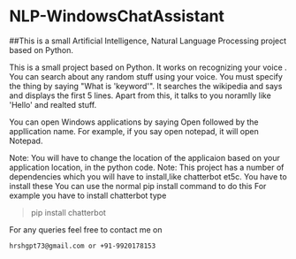 # NLP-WindowsChatAssistant
##This is a small Artificial Intelligence, Natural Language Processing project based on Python.

This is a small project based on Python. It works on recognizing your voice . You can search about any random stuff using 
your voice. You must specify the thing by saying "What is 'keyword'". It searches the wikipedia and says and displays the 
first 5 lines. Apart from this, it talks to you noramlly like 'Hello' and realted stuff.

You can open Windows applications by saying Open followed by the appllication name. For example, if you say open notepad, 
it will open Notepad. 

Note: You will have to change the location of the applicaion based on your application location, in the python code.
Note: This project has a number of dependencies which you will have to install,like chatterbot et5c. You have to install these
You can use the normal pip install command to do this
For example you have to install chatterbot type 
> pip install chatterbot

For any queries feel free to contact me on
```
hrshgpt73@gmail.com or +91-9920178153
```




